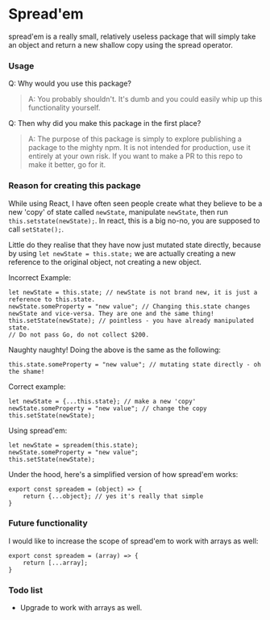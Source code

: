 # Spread'em

spread'em is a really small, relatively useless package that will simply take an object and return a new shallow copy using the spread operator.


### Usage

Q: Why would you use this package?

> A: You probably shouldn't. It's dumb and you could easily whip up this functionality yourself.

Q: Then why did you make this package in the first place?
> A: The purpose of this package is simply to explore publishing a package to the mighty npm. It is not intended for production, use it entirely at your own risk. If you want to make a PR to this repo to make it better, go for it.

### Reason for creating this package

While using React, I have often seen people create what they believe to be a new 'copy' of state called `newState`, manipulate `newState`, then run `this.setstate(newState);`. In react, this is a big no-no, you are supposed to call `setState();`.

Little do they realise that they have now just mutated state directly, because by using `let newState = this.state;` we are actually creating a new reference to the original object, not creating a new object.

Incorrect Example:

```
let newState = this.state; // newState is not brand new, it is just a reference to this.state.
newState.someProperty = "new value"; // Changing this.state changes newState and vice-versa. They are one and the same thing!
this.setState(newState); // pointless - you have already manipulated state.
// Do not pass Go, do not collect $200.
```

Naughty naughty! Doing the above is the same as the following:

```
this.state.someProperty = "new value"; // mutating state directly - oh the shame!
```

Correct example:

```
let newState = {...this.state}; // make a new 'copy'
newState.someProperty = "new value"; // change the copy
this.setState(newState);
```

Using spread'em:

```
let newState = spreadem(this.state);
newState.someProperty = "new value";
this.setState(newState);
```

Under the hood, here's a simplified version of how spread'em works:

```
export const spreadem = (object) => {
    return {...object}; // yes it's really that simple
}
```

### Future functionality

I would like to increase the scope of spread'em to work with arrays as well:

```
export const spreadem = (array) => {
    return [...array];
}
```

### Todo list

- Upgrade to work with arrays as well.